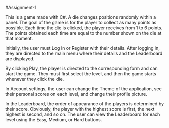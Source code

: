 #Assignment-1

This is a game made with C#. A die changes positions randomly within a panel. The goal of the game is for the player to collect as many points as possible. Each time the die is clicked, the player receives from 1 to 6 points. The points obtained each time are equal to the number shown on the die at that moment.

Initially, the user must Log In or Register with their details. After logging in, they are directed to the main menu where their details and the Leaderboard are displayed.

By clicking Play, the player is directed to the corresponding form and can start the game. They must first select the level, and then the game starts whenever they click the die.

In Account settings, the user can change the Theme of the application, see their personal scores on each level, and change their profile picture.

In the Leaderboard, the order of appearance of the players is determined by their score. Obviously, the player with the highest score is first, the next highest is second, and so on. The user can view the Leaderboard for each level using the Easy, Medium, or Hard buttons.
